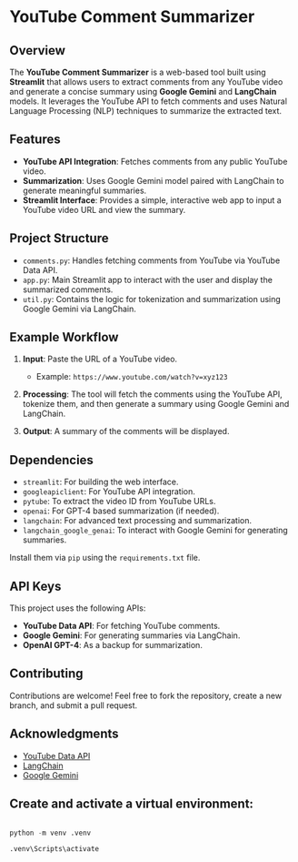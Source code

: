 # YouTube Comment Summarizer

## Overview
The **YouTube Comment Summarizer** is a web-based tool built using **Streamlit** that allows users to extract comments from any YouTube video and generate a concise summary using **Google Gemini** and **LangChain** models. It leverages the YouTube API to fetch comments and uses Natural Language Processing (NLP) techniques to summarize the extracted text.

## Features
- **YouTube API Integration**: Fetches comments from any public YouTube video.
- **Summarization**: Uses Google Gemini model paired with LangChain to generate meaningful summaries.
- **Streamlit Interface**: Provides a simple, interactive web app to input a YouTube video URL and view the summary.

## Project Structure
- `comments.py`: Handles fetching comments from YouTube via YouTube Data API.
- `app.py`: Main Streamlit app to interact with the user and display the summarized comments.
- `util.py`: Contains the logic for tokenization and summarization using Google Gemini via LangChain.
## Example Workflow

1. **Input**: Paste the URL of a YouTube video.
    - Example: `https://www.youtube.com/watch?v=xyz123`
  
2. **Processing**: The tool will fetch the comments using the YouTube API, tokenize them, and then generate a summary using Google Gemini and LangChain.

3. **Output**: A summary of the comments will be displayed.

## Dependencies

- `streamlit`: For building the web interface.
- `googleapiclient`: For YouTube API integration.
- `pytube`: To extract the video ID from YouTube URLs.
- `openai`: For GPT-4 based summarization (if needed).
- `langchain`: For advanced text processing and summarization.
- `langchain_google_genai`: To interact with Google Gemini for generating summaries.

Install them via `pip` using the `requirements.txt` file.

## API Keys
This project uses the following APIs:
- **YouTube Data API**: For fetching YouTube comments.
- **Google Gemini**: For generating summaries via LangChain.
- **OpenAI GPT-4**: As a backup for summarization.

## Contributing
Contributions are welcome! Feel free to fork the repository, create a new branch, and submit a pull request.

## Acknowledgments
- [YouTube Data API](https://developers.google.com/youtube/v3)
- [LangChain](https://langchain.com/)
- [Google Gemini](https://developers.google.com/ai/gemini)


## Create and activate a virtual environment:
```python

python -m venv .venv

.venv\Scripts\activate

```